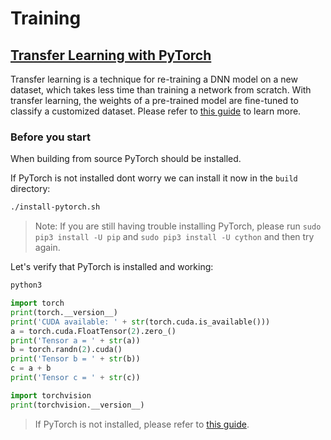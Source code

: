 # Training

## [Transfer Learning with PyTorch](https://github.com/dusty-nv/jetson-inference/blob/master/docs/pytorch-transfer-learning.md)

Transfer learning is a technique for re-training a DNN model on a new dataset, which takes less time than training a network from scratch. With transfer learning, the weights of a pre-trained model are fine-tuned to classify a customized dataset. Please refer to [this guide](https://github.com/dusty-nv/jetson-inference/blob/master/docs/pytorch-transfer-learning.md) to learn more.

### Before you start

When building from source PyTorch should be installed.

If PyTorch is not installed dont worry we can install it now in the `build` directory:

```bash
./install-pytorch.sh
```

> Note: If you are still having trouble installing PyTorch, please run `sudo pip3 install -U pip` and `sudo pip3 install -U cython` and then try again.

Let's verify that PyTorch is installed and working:

```bash
python3
```

```python
import torch
print(torch.__version__)
print('CUDA available: ' + str(torch.cuda.is_available()))
a = torch.cuda.FloatTensor(2).zero_()
print('Tensor a = ' + str(a))
b = torch.randn(2).cuda()
print('Tensor b = ' + str(b))
c = a + b
print('Tensor c = ' + str(c))

import torchvision
print(torchvision.__version__)
```

> If PyTorch is not installed, please refer to [this guide](https://github.com/dusty-nv/jetson-inference/blob/master/docs/building-repo-2.md#installing-pytorch).

